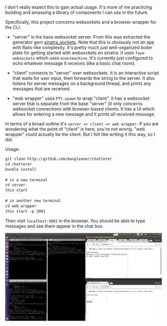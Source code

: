 I don't really expect this to gain actual usage. It's more of me practicing building and amassing a library of components
I can use in the future. 

Specifically, this project concerns websockets and a browser wrapper for the CLI.

- "server" is the base websocket server.
From this was extracted the generator gem [sinatra_sockets](http://github.com/maxpleaner/sinatra_sockets).
Note that this is obviously not an app with Rails-like complexity. It's pretty much just well-organized boiler plate for
getting started with websockets on sinatra. It uses `faye-websockets` which uses `eventmachine`. It's currently
just configured to echo whatever message it receives (like a basic chat room). 

- "client" connects to "server" over websockets. It is an interactive script that waits for user input, then
forwards the string to the server. It also listens for server messages on a background thread, and prints any messages
that are received.

- "web wrapper" uses `PTY.spawn` to wrap "client". It has a websocket server that is separate from the base "server" (it only
concerns websocket connections with browser-based clients. It has a UI which allows for entering a new message and it prints
all received message.

In terms of a broad outline it's `server => client => web wrapper`. If you are wondering what the point of "client" is here,
you're not wrong. "web wrapper" could actually be the client. But I felt like writing it this way, so I did. 

Usage:

```txt
git clone http://github.com/maxpleaner/chatterer
cd chatterer
bundle install

# in a new terminal
cd server
thin start

# in another new terminal
cd web_wrapper
thin start -p 3001
```

Then visit `localhost:3001` in the browser. You should be able to type messages and see them appear in the chat box.

![Screenshot](./screenshot.png)
